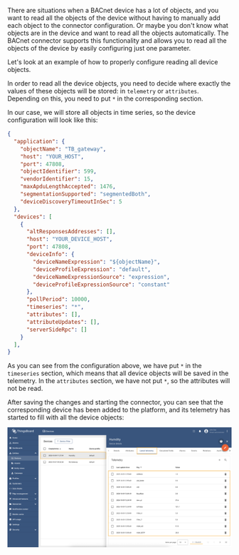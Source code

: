 There are situations when a BACnet device has a lot of objects, and you want to read all the objects of the device 
without having to manually add each object to the connector configuration. Or maybe you don't know what objects are in 
the device and want to read all the objects automatically. The BACnet connector supports this functionality and allows 
you to read all the objects of the device by easily configuring just one parameter.

Let's look at an example of how to properly configure reading all device objects.

In order to read all the device objects, you need to decide where exactly the values of these objects will be stored: 
in `telemetry` or `attributes`. Depending on this, you need to put `*` in the corresponding section.

In our case, we will store all objects in time series, so the device configuration will look like this:

```json
{
  "application": {
    "objectName": "TB_gateway",
    "host": "YOUR_HOST",
    "port": 47808,
    "objectIdentifier": 599,
    "vendorIdentifier": 15,
    "maxApduLengthAccepted": 1476,
    "segmentationSupported": "segmentedBoth",
    "deviceDiscoveryTimeoutInSec": 5
  },
  "devices": [
    {
      "altResponsesAddresses": [],
      "host": "YOUR_DEVICE_HOST",
      "port": 47808,
      "deviceInfo": {
        "deviceNameExpression": "${objectName}",
        "deviceProfileExpression": "default",
        "deviceNameExpressionSource": "expression",
        "deviceProfileExpressionSource": "constant"
      },
      "pollPeriod": 10000,
      "timeseries": "*",
      "attributes": [],
      "attributeUpdates": [],
      "serverSideRpc": []
    }
  ],
}
```

As you can see from the configuration above, we have put `*` in the `timeseries` section, which means that all device 
objects will be saved in the telemetry. In the `attributes` section, we have not put `*`, so the attributes will not 
be read.

After saving the changes and starting the connector, you can see that the corresponding device has been added to the 
platform, and its telemetry has started to fill with all the device objects:

![image](/images/gateway/bacnet-connector/examples/device-objects-overview.png)
